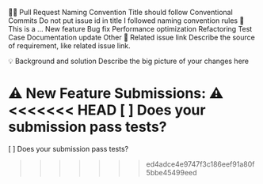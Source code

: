 🧑‍⚖️ Pull Request Naming Convention
Title should follow Conventional Commits
Do not put issue id in title
I followed naming convention rules
🤔 This is a ...
New feature
Bug fix
Performance optimization
Refactoring
Test Case
Documentation update
Other
🔗 Related issue link
Describe the source of requirement, like related issue link.

💡 Background and solution
Describe the big picture of your changes here

⚠️ New Feature Submissions: ⚠️
<<<<<<< HEAD
[ ] Does your submission pass tests?
=======
[ ] Does your submission pass tests?
>>>>>>> ed4adce4e9747f3c186eef91a80f5bbe45499eed
